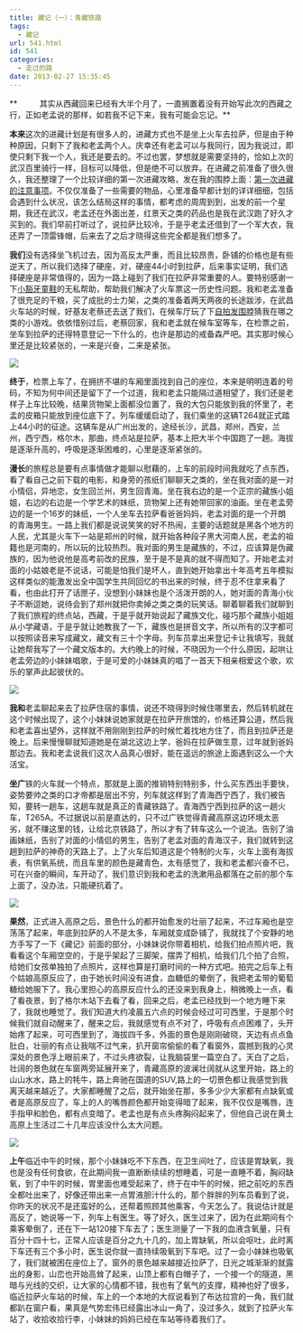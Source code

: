 ```yaml
---
title: 藏记（一）：青藏铁路
tags:
  - 藏记
url: 541.html
id: 541
categories:
  - 走过的路
date: 2013-02-27 15:35:45
---
```


**          其实从西藏回来已经有大半个月了，一直搁置着没有开始写此次的西藏之行，正如老孟说的那样，如若我不记下来，我有可能会忘记。**

**本来**这次的进藏计划是有很多人的，进藏方式也不是坐上火车去拉萨，但是由于种种原因，只剩下了我和老孟两个人。庆幸还有老孟可以与我同行，因为我说过，即使只剩下我一个人，我还是要去的。不过也罢，梦想就是需要坚持的，恰如上次的武汉百里骑行一样，目标可以降低，但是绝不可以放弃。在进藏之前准备了很久很久，我还整理了一个比较详细的第一次进藏攻略，发在我的围脖上面：[第一次进藏的注意事项](http://www.weibo.com/1879788852/yDH5H1MhG)。不仅仅准备了一些需要的物品，心里准备早都计划的详详细细，包括会遇到什么状况，该怎么结局这样的事情，都考虑的周周到到，出发的前一个星期，我还在武汉，老孟还在外面出差，红景天之类的药品也是我在武汉跑了好久才买到的。我们早前打听过了，说拉萨比较冷，于是乎老孟还借到了一个军大衣，我还弄了一顶雷锋帽，后来去了之后才晓得这些完全都是我们想多了。

**我们**没有选择坐飞机过去，因为高反太严重，而且比较昂贵，卧铺的价格也是有些逆天了，所以我们选择了硬座，对，硬座44小时到拉萨，后来事实证明，我们选择硬座是非常值得的，因为一路上碰到了我们在拉萨非常重要的人。要特别感谢一下[小豁牙童鞋](http://wyting.com/)的无私帮助，帮助我们解决了火车票这一历史性问题。我和老孟准备了很充足的干粮，买了成批的士力架，之类的准备着两天两夜的长途跋涉，在武昌火车站的时候，好基友老蔡还去送了我们，在候车厅玩了下[自拍发围脖](http://weibo.com/1879788852/zgUgTlnKN)猜我在哪之类的小游戏。依依惜别过后，老蔡回家，我和老孟就在候车室等车，在检票之前，坐车到拉萨的还得特意登记一下什么的，也许是那边的戒备森严吧。其实那时候心里还是比较紧张的，一来是兴奋，二来是紧张。

![](http://qiniu.102no.com/zangjione4.jpg)

**终于**，检票上车了，在拥挤不堪的车厢里面找到自己的座位，本来是明明连着的号码，不知为何中间还是留下了一个过道，我和老孟只能隔过道相望了，我们还是老样子上车比较晚，结果货物架上面都没位置了，我的大包只能放到我的怀里了，老孟的皮箱只能放到座位底下了。列车缓缓启动了，我们乘坐的这辆T264就正式踏上44小时的征途。这辆车是从广州出发的，途经长沙，武昌，郑州，西安，兰州，西宁西，格尔木，那曲，终点站是拉萨，基本上把大半个中国跑了一趟。海拔是逐渐升高的，呼吸是逐渐困难的，心里是逐渐紧张的。

**漫长**的旅程总是要有点事情做才能聊以慰藉的，上车的前段时间我就吃了点东西，看了看自己之前下载的电影，和身旁的孩纸们聊聊天之类的，坐在我对面的是一对小情侣，异地恋，女生回兰州，男生回青海。坐在我右边的是一个正宗的藏族小姐姐，右边的右边是一个学艺术的妹纸，货物架上还有她带回家的油画。坐在老孟旁边的是一个16岁的妹纸，一个人坐车去拉萨看爸爸妈妈，老孟对面的是一个开朗的青海男生。一路上我们都是说说笑笑的好不热闹，主要的话题就是黑各个地方的人民，尤其是火车下一站是郑州的时候，就开始各种段子黑大河南人民，老孟的祖籍也是河南的，所以玩的比较热烈。我对面的男生是藏族的，不过，应该算是伪藏族的，因为他说他是高考前改的民族，至于是不是真的就不得而知了。开始老孟对面的小姑娘老是不说话，可能是怕我们是坏人，直到她开始拿出十年高考五年模拟这样类似的能激发出全中国学生共同回忆的书出来的时候，终于忍不住拿来看了看，也由此打开了话匣子，没想到小妹妹也是个活泼开朗的人，她对面的青海小伙子不断逗她，说待会到了郑州就把你卖掉之类之类的玩笑话。聊着聊着我们就聊到了我们旅程的终点站，西藏，于是乎就开始说起了藏族文化，碰巧那个藏族小姐姐从小学藏语，于是乎就让她教我了一下，藏族也是拼音文字，所以所有的汉字都可以按照读音来写成藏文，藏文有三十个字母。列车员拿出来登记卡让我填写，我就让她帮我写了一个藏文版本的。大约晚上的时候，不晓因为一个什么原因，起哄让老孟旁边的小妹妹唱歌，于是可爱的小妹妹真的唱了一首天下相亲相爱这个歌，欢乐的掌声此起彼伏的。

![](http://qiniu.102no.com/zangjione1.jpg)

**我和**老孟聊起来去了拉萨住宿的事情，说还不晓得到时候住哪里去，然后转机就在这个时候出现了，这个小妹妹说她家就是在拉萨开旅馆的，价格还算公道，然后我和老孟喜出望外，这样就不用刚刚到拉萨的时候忙着找地方住了，而且到拉萨还是晚上。后来慢慢聊就知道她是在湖北这边上学，爸妈在拉萨做生意，过年就到爸妈那边去。我和老孟说我们这次人品真心很好，能在遥远的旅途上面遇到这么一个大活宝。

**坐广**铁的火车就一个特点，那就是上面的推销特别特别多，什么买东西出手要快，姿势要帅之类的口才帝都是层出不穷，列车就这样到了青海西宁西了，我们被告知，要转一趟车，这趟车就是真正的青藏铁路了。青海西宁西到拉萨的这一趟火车，T265A。不过据说以前是直达的，只不过广铁觉得青藏高原这边环境太恶劣，就不赚这里的钱，让给北京铁路了，所以才有了转车这么一个说法。告别了油画妹纸，告别了对面的小情侣的男生，告别了老孟对面的青海汉子，我们就转到这趟到拉萨的神奇的天路上了。上了火车后知道这是个特制的火车，火车上面有海拔表，有供氧系统，而且车里的颜色是藏青色，太有感觉了，我和老孟都兴奋不已，可在兴奋的瞬间，车开动了，我们意识到我和老孟的洗漱用品都落在之前的那个车上面了，没办法，只能硬抗着了。

![](http://qiniu.102no.com/zangjione2.jpg)

**果然**，正式进入高原之后，景色什么的都开始愈发的壮丽了起来，不过车厢也是空荡荡了起来，年底到拉萨的人不是太多，车厢就变成卧铺了，我就找了个安静的地方手写了一下《藏记》前面的部分，小妹妹说你带着相机，给我们拍点照片吧，我看看这个车厢空空的，于是乎架起了三脚架，摆弄了相机，给我们几个拍了合照，给她们女孩单独拍了点照片，这样也算是打磨时间的一种方式吧。拍完之后车上有个姑娘高原反应了，由于她长时间没有进食，血糖低的晕倒了，我把老孟带的葡萄糖给她服下了。我心里担心的高原反应什么的还没来到我身上，稍微晚上一点，看了看夜景，到了格尔木站下去看了看，回来之后，老孟已经找到一个地方睡下来了，我就也睡觉了。我们知道大约凌晨五六点的时候会经过可可西里，于是那个时候我们就自动醒来了，醒来之后，我就感觉有点不对了，呼吸有点点困难了，头开始疼了起来，可可西里到了，海拔四千多，外面的景色是刚刚破晓，天边有点点鱼肚白，壮丽的有点让我喘不过气来，扒开窗帘偷偷的看了看窗外，震撼到我的心灵深处的景色浮上眼前来了，不过头疼欲裂，让我脑袋里一篇空白了。天白了之后，壮阔的景色就在车窗两旁延展开来了，青藏高原的波澜壮阔就从这里开始，路上的山山水水，路上的牦牛，路上奔驰在国道的SUV,路上的一切景色都让我感觉到我离天越来越近了。大家都睡醒了之后，就开始坐在那，多多少少大家都有点缺氧或者是高原反应了，车上的人的嘴唇颜色都开始变得暗了起来，我不仅仅是嘴唇，连手指甲和脸色，都有点变暗了。老孟也是有点头疼胸闷起来了，但他自己说在黄土高原上生活过二十几年应该没什么太大问题。

![](http://qiniu.102no.com/zangjione3.jpg)

**上午**临近中午的时候，那个小妹妹吃不下东西，在卫生间吐了，应该是胃缺氧，我也是没有任何食欲，在此期间我一直断断续续的想睡着，可是一直睡不着，胸闷缺氧，到了中午的时候，胃里面也难受起来了，终于在中午的时候，把之前吃的东西全都吐出来了，好像还带出来一点胃液胆汁什么的，那个胖胖的列车员看到了说，你昨天的状况不是还蛮好的么，还帮着照顾其他乘客，今天怎么了。我说估计就是高反了，她说等一下，列车上有医生。等了好久，医生过来了，因为在此期间有个乘客晕倒了，还在下一站120接下车去了；医生测量了一下我的血液含氧量，只有百分十四十七，正常人应该是百分之九十几的，加上胃缺氧，所以会呕吐，此时离下车还有三个多小时，医生说你就一直持续吸氧到下车吧。过了一会小妹妹也吸氧了，我们就被困在座位上了。窗外的景色越来越接近拉萨了，日光之城渐渐的就露出的身影，山峦也开始高耸了起来，山顶上都有白帽子了，一个接一个的隧道，黑暗与光线的交织，让大家的心情都不错，我也有了氧气的支撑，精神也好了很多，临近拉萨火车站的时候，车上的一个本地的大叔说看到了布达拉宫的一角，我们就都趴在窗户看，果真是气势宏伟已经露出冰山一角了，没过多久，就到了拉萨火车站了，收拾收拾行李，小妹妹的妈妈已经在车站等待着我们了。
